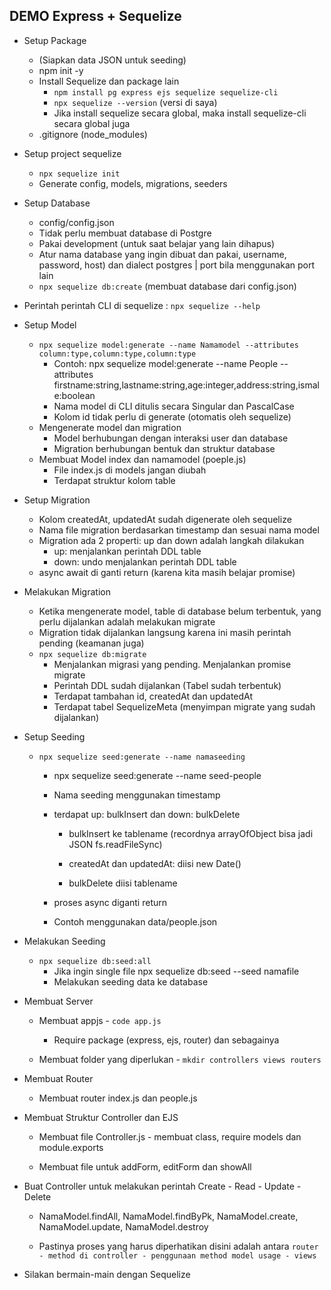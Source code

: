 ## DEMO Express + Sequelize

- Setup Package

  - (Siapkan data JSON untuk seeding)
  - npm init -y
  - Install Sequelize dan package lain
    - `npm install pg express ejs sequelize sequelize-cli`
    - `npx sequelize --version` (versi di saya)
    - Jika install sequelize secara global, maka install sequelize-cli secara global juga
  - .gitignore (node_modules)


- Setup project sequelize

  - `npx sequelize init`
  - Generate config, models, migrations, seeders

- Setup Database

  - config/config.json
  - Tidak perlu membuat database di Postgre
  - Pakai development (untuk saat belajar yang lain dihapus)
  - Atur nama database yang ingin dibuat dan pakai, username, password, host) dan dialect postgres | port bila menggunakan port lain
  - `npx sequelize db:create` (membuat database dari config.json)

- Perintah perintah CLI di sequelize : `npx sequelize --help`

- Setup Model

  - `npx sequelize model:generate --name Namamodel --attributes column:type,column:type,column:type`
    - Contoh: npx sequelize model:generate --name People --attributes firstname:string,lastname:string,age:integer,address:string,ismale:boolean
    - Nama model di CLI ditulis secara Singular dan PascalCase
    - Kolom id tidak perlu di generate (otomatis oleh sequelize)
  - Mengenerate model dan migration
    - Model berhubungan dengan interaksi user dan database
    - Migration berhubungan bentuk dan struktur database
  - Membuat Model index dan namamodel (poeple.js)
    - File index.js di models jangan diubah
    - Terdapat struktur kolom table

- Setup Migration

  - Kolom createdAt, updatedAt sudah digenerate oleh sequelize
  - Nama file migration berdasarkan timestamp dan sesuai nama model
  - Migration ada 2 properti: up dan down adalah langkah dilakukan
    - up: menjalankan perintah DDL table
    - down: undo menjalankan perintah DDL table
  - async await di ganti return  (karena kita masih belajar promise)

- Melakukan Migration

  - Ketika mengenerate model, table di database belum terbentuk, yang perlu dijalankan adalah melakukan migrate
  - Migration tidak dijalankan langsung karena ini masih perintah pending (keamanan juga)
  - `npx sequelize db:migrate`
    - Menjalankan migrasi yang pending. Menjalankan promise migrate
    - Perintah DDL sudah dijalankan (Tabel sudah terbentuk)
    - Terdapat tambahan id, createdAt dan updatedAt
    - Terdapat tabel SequelizeMeta (menyimpan migrate yang sudah dijalankan)

- Setup Seeding

  - `npx sequelize seed:generate --name namaseeding`

    - npx sequelize seed:generate --name seed-people 

    - Nama seeding menggunakan timestamp

    - terdapat up: bulkInsert dan down: bulkDelete

      - bulkInsert ke tablename (recordnya arrayOfObject bisa jadi JSON fs.readFileSync)
      - createdAt dan updatedAt: diisi new Date()

      - bulkDelete diisi tablename

    - proses async diganti return

    - Contoh menggunakan data/people.json

- Melakukan Seeding

  - `npx sequelize db:seed:all`
    - Jika ingin single file npx sequelize db:seed --seed namafile
    - Melakukan seeding data ke database

- Membuat Server

  - Membuat appjs - `code app.js`

    - Require package (express, ejs, router) dan sebagainya

  - Membuat folder yang diperlukan - `mkdir controllers views routers`

- Membuat Router

  - Membuat router index.js dan people.js

- Membuat Struktur Controller dan EJS

  - Membuat file Controller.js - membuat class, require models dan module.exports

  - Membuat file untuk addForm, editForm dan showAll

- Buat Controller untuk melakukan perintah Create - Read - Update - Delete

  - NamaModel.findAll, NamaModel.findByPk, NamaModel.create, NamaModel.update, NamaModel.destroy

  - Pastinya proses yang harus diperhatikan disini adalah antara `router - method di controller - penggunaan method model usage - views`

- Silakan bermain-main dengan Sequelize

